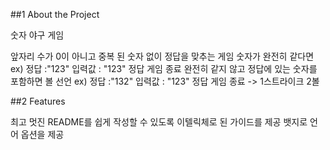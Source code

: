 ##1 About the Project


숫자 야구 게임

앞자리 수가 0이 아니고 중복 된 숫자 없이 정답을 맞추는 게임
숫자가 완전히 같다면 ex) 정답 :"123" 입력값 : "123" 정답 게임 종료
완전히 같지 않고 정답에 있는 숫자를 포함하면 볼 선언 ex) 정답 :"132" 입력값 : "123" 정답 게임 종료 -> 1스트라이크 2볼

##2 Features
                   

최고 멋진 README를 쉽게 작성할 수 있도록 이텔릭체로 된 가이드를 제공
뱃지로 언어 옵션을 제공

